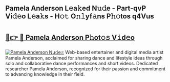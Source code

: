 ## Pamela Anderson L𝚎a𝚔ed N𝚞𝚍e - Part-qvP Vi𝚍𝚎o L𝚎a𝚔s - H𝚘𝚝 O𝚗𝚕yf𝚊ns P𝚑𝚘tos q4Vus

# <h2><a href="http://kf7wt2c.oniu.top/?m=Pamela+Anderson">🔗👉 🔴 Pamela Anderson P𝚑ot𝚘𝚜 V𝚒d𝚎o</a></h2>

[![Pamela Anderson Nu𝚍e𝚜](https://i.imgur.com/0qMVB7G.gif)](http://kf7wt2c.oniu.top/?m=Pamela+Anderson)
Web-based entertainer and digital media artist Pamela Anderson, acclaimed for sharing dance and lifestyle ideas through solo and collaborative dance performances and short videos. Dedicated researcher Pamela Anderson, recognized for their passion and commitment to advancing knowledge in their field.  

